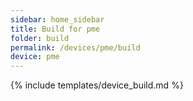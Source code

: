 ```yaml
---
sidebar: home_sidebar
title: Build for pme
folder: build
permalink: /devices/pme/build
device: pme
---
```

{% include templates/device_build.md %}
